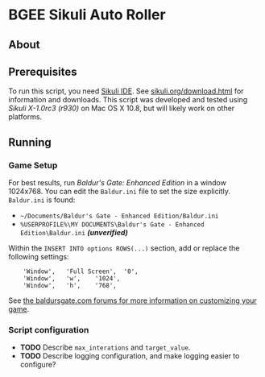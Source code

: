 # BGEE Sikuli Auto Roller

## About

## Prerequisites
To run this script, you need [Sikuli IDE](http://www.sikuli.org).  See  [sikuli.org/download.html](http://www.sikuli.org/download.html) for information and downloads.  This script was developed and tested using *Sikuli X-1.0rc3 (r930)* on Mac OS X 10.8, but will likely work on other platforms.

## Running

### Game Setup
For best results, run *Baldur's Gate: Enhanced Edition* in a window 1024x768.  You can edit the `Baldur.ini` file to set the size explicitly.  `Baldur.ini` is found:

* `~/Documents/Baldur's Gate - Enhanced Edition/Baldur.ini`
* `%USERPROFILE%\MY DOCUMENTS\Baldur's Gate - Enhanced Edition\Baldur.ini` ***(unverified)***

Within the `INSERT INTO options ROWS(...)` section, add or replace the following settings:

    	'Window',	'Full Screen',	'0',
    	'Window',	'w',	'1024',
    	'Window',	'h',	'768',

See [the baldursgate.com forums for more information on customizing your game](http://forum.baldursgate.com/discussion/8317/how-to-manually-customize-your-game).

### Script configuration
* **TODO** Describe `max_interations` and `target_value`.
* **TODO** Describe logging configuration, and make logging easier to configure?
